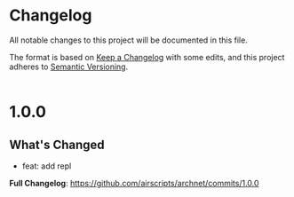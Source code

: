 # Changelog
All notable changes to this project will be documented in this file.  

The format is based on [Keep a Changelog](https://keepachangelog.com/en/1.0.0/) with some edits,
and this project adheres to [Semantic Versioning](https://semver.org/spec/v2.0.0.html).  
&nbsp;

# 1.0.0

## What's Changed
* feat: add repl

**Full Changelog**: https://github.com/airscripts/archnet/commits/1.0.0
